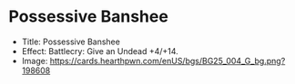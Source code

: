 # Possessive Banshee
- Title:  Possessive Banshee
- Effect:  Battlecry: Give an Undead +4/+14.
- Image:  https://cards.hearthpwn.com/enUS/bgs/BG25_004_G_bg.png?198608
